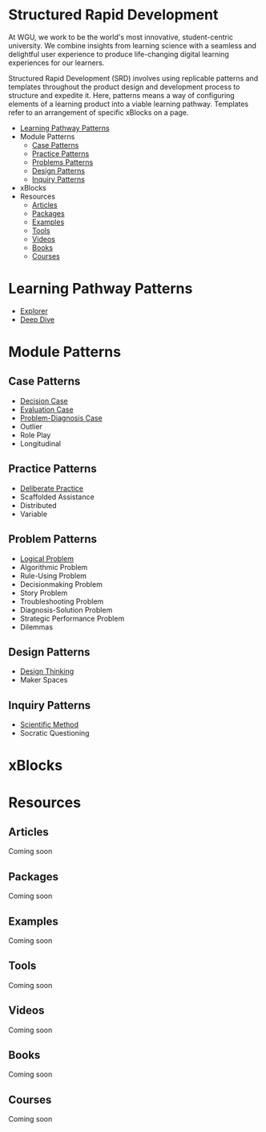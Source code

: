 # Structured Rapid Development

At WGU, we work to be the world's most innovative, student-centric university. We combine insights from learning science with a seamless and delightful user experience to produce life-changing digital learning experiences for our learners.

Structured Rapid Development (SRD) involves using replicable patterns and templates throughout the product design and development process to structure and expedite it. Here, patterns means a way of configuring elements of a learning product into a viable learning pathway. Templates refer to an arrangement of specific xBlocks on a page. 

- [Learning Pathway Patterns](#learning-pathway-patterns)
- Module Patterns
    - [Case Patterns](#case-patterns)
    - [Practice Patterns](#practice-patterns)
    - [Problems Patterns](#problems-patterns)
    - [Design Patterns](#design-patterns)
    - [Inquiry Patterns](#inquiry-patterns)
- xBlocks
- Resources
    - [Articles](#articles)
    - [Packages](#packages)
    - [Examples](#examples)
    - [Tools](#tools)
    - [Videos](#videos)
    - [Books](#books)
    - [Courses](#courses)
# Learning Pathway Patterns
- [Explorer](./patterns/pathways/Explorer.md)
- [Deep Dive](./patterns/pathways/DeepDive.md)
# Module Patterns
## Case Patterns
- [Decision Case](./patterns/cases/DecisionCase.md)
- [Evaluation Case](./patterns/cases/EvaluationCase.md)
- [Problem-Diagnosis Case](./patterns/cases/ProblemDiagnosisCase.md)
- Outlier
- Role Play
- Longitudinal

## Practice Patterns
- [Deliberate Practice](./patterns/practice/DeliberatePractice.md)
- Scaffolded Assistance
- Distributed
- Variable

## Problem Patterns
- [Logical Problem](./patterns/problems/LogicalProblem.md)
- Algorithmic Problem
- Rule-Using Problem
- Decisionmaking Problem
- Story Problem
- Troubleshooting Problem
- Diagnosis-Solution Problem
- Strategic Performance Problem
- Dilemmas

## Design Patterns
- [Design Thinking](./patterns/design/DesignThinking.md)
- Maker Spaces

## Inquiry Patterns
- [Scientific Method](./patterns/inquiry/ScientificMethod.md)
- Socratic Questioning


# xBlocks
# Resources
## Articles
Coming soon
## Packages
Coming soon
## Examples
Coming soon
## Tools
Coming soon
## Videos
Coming soon
## Books
Coming soon
## Courses
Coming soon